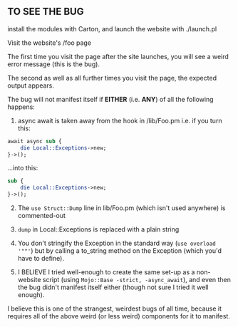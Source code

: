 ## TO SEE THE BUG

install the modules with Carton, and launch the website with ./launch.pl

Visit the website's /foo page

The first time you visit the page after the site launches, you will see a weird error message (this is the bug).

The second as well as all further times you visit the page, the expected output appears.

The bug will not manifest itself if **EITHER** (i.e. **ANY**) of all the following happens:

1. async await is taken away from the hook in /lib/Foo.pm
i.e. if you turn this:

```perl
await async sub {
    die Local::Exceptions->new;
}->();
```

...into this:

```perl
sub {
    die Local::Exceptions->new;
}->();
```

2. The `use Struct::Dump` line in lib/Foo.pm (which isn't used anywhere) is commented-out

3. `dump` in Local::Exceptions is replaced with a plain string
4. You don't stringify the Exception in the standard way (`use overload '""'`)
but by calling a to_string method on the Exception (which you'd have to define).
5. I BELIEVE I tried well-enough to create the same set-up as a non-website script
(using `Mojo::Base -strict, -async_await`), and even then the bug didn't manifest itself either
(though not sure I tried it well enough).

I believe this is one of the strangest, weirdest bugs of all time, because it requires all of the above weird (or less weird)
components for it to manifest.